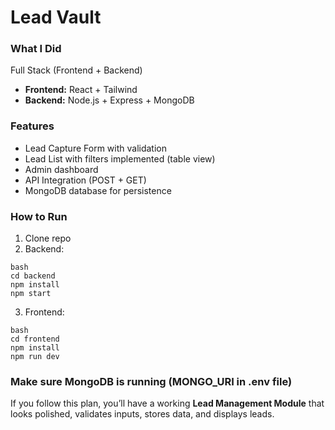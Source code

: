 # Lead Vault

### What I Did
Full Stack (Frontend + Backend)

- **Frontend:** React + Tailwind  
- **Backend:** Node.js + Express + MongoDB  

### Features
- Lead Capture Form with validation  
- Lead List with filters implemented (table view)
- Admin dashboard  
- API Integration (POST + GET)  
- MongoDB database for persistence  

### How to Run
1. Clone repo  
2. Backend:  
```
bash
cd backend
npm install
npm start
```
3. Frontend:
```
bash
cd frontend
npm install
npm run dev
```
### Make sure MongoDB is running (MONGO_URI in .env file)


If you follow this plan, you’ll have a working **Lead Management Module** that looks polished, validates inputs, stores data, and displays leads.  